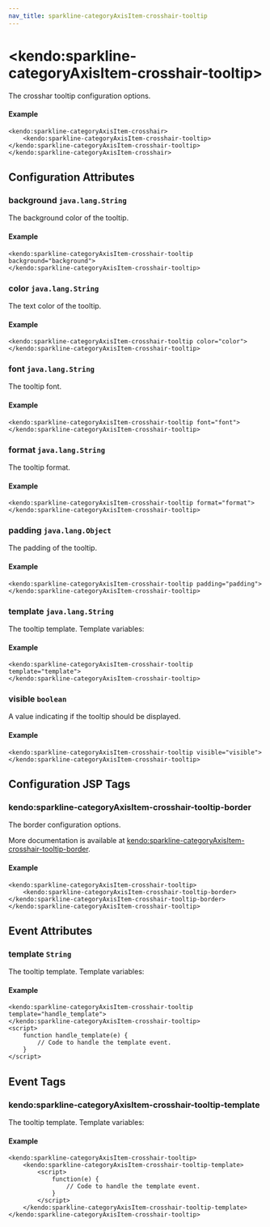```yaml
---
nav_title: sparkline-categoryAxisItem-crosshair-tooltip
---
```


# \<kendo:sparkline-categoryAxisItem-crosshair-tooltip\>

The crosshar tooltip configuration options.

#### Example
    <kendo:sparkline-categoryAxisItem-crosshair>
        <kendo:sparkline-categoryAxisItem-crosshair-tooltip></kendo:sparkline-categoryAxisItem-crosshair-tooltip>
    </kendo:sparkline-categoryAxisItem-crosshair>

## Configuration Attributes

### background `java.lang.String`

The background color of the tooltip.

#### Example
    <kendo:sparkline-categoryAxisItem-crosshair-tooltip background="background">
    </kendo:sparkline-categoryAxisItem-crosshair-tooltip>

### color `java.lang.String`

The text color of the tooltip.

#### Example
    <kendo:sparkline-categoryAxisItem-crosshair-tooltip color="color">
    </kendo:sparkline-categoryAxisItem-crosshair-tooltip>

### font `java.lang.String`

The tooltip font.

#### Example
    <kendo:sparkline-categoryAxisItem-crosshair-tooltip font="font">
    </kendo:sparkline-categoryAxisItem-crosshair-tooltip>

### format `java.lang.String`

The tooltip format.

#### Example
    <kendo:sparkline-categoryAxisItem-crosshair-tooltip format="format">
    </kendo:sparkline-categoryAxisItem-crosshair-tooltip>

### padding `java.lang.Object`

The padding of the tooltip.

#### Example
    <kendo:sparkline-categoryAxisItem-crosshair-tooltip padding="padding">
    </kendo:sparkline-categoryAxisItem-crosshair-tooltip>

### template `java.lang.String`

The tooltip template.
Template variables:

#### Example
    <kendo:sparkline-categoryAxisItem-crosshair-tooltip template="template">
    </kendo:sparkline-categoryAxisItem-crosshair-tooltip>

### visible `boolean`

A value indicating if the tooltip should be displayed.

#### Example
    <kendo:sparkline-categoryAxisItem-crosshair-tooltip visible="visible">
    </kendo:sparkline-categoryAxisItem-crosshair-tooltip>


##  Configuration JSP Tags

### kendo:sparkline-categoryAxisItem-crosshair-tooltip-border

The border configuration options.

More documentation is available at [kendo:sparkline-categoryAxisItem-crosshair-tooltip-border](/api/wrappers/jsp/sparkline/categoryaxisitem-crosshair-tooltip-border).

#### Example

    <kendo:sparkline-categoryAxisItem-crosshair-tooltip>
        <kendo:sparkline-categoryAxisItem-crosshair-tooltip-border></kendo:sparkline-categoryAxisItem-crosshair-tooltip-border>
    </kendo:sparkline-categoryAxisItem-crosshair-tooltip>


## Event Attributes

### template `String`

The tooltip template.
Template variables:


#### Example
    <kendo:sparkline-categoryAxisItem-crosshair-tooltip template="handle_template">
    </kendo:sparkline-categoryAxisItem-crosshair-tooltip>
    <script>
        function handle_template(e) {
            // Code to handle the template event.
        }
    </script>

## Event Tags

### kendo:sparkline-categoryAxisItem-crosshair-tooltip-template

The tooltip template.
Template variables:


#### Example
    <kendo:sparkline-categoryAxisItem-crosshair-tooltip>
        <kendo:sparkline-categoryAxisItem-crosshair-tooltip-template>
            <script>
                function(e) {
                    // Code to handle the template event.
                }
            </script>
        </kendo:sparkline-categoryAxisItem-crosshair-tooltip-template>
    </kendo:sparkline-categoryAxisItem-crosshair-tooltip>

